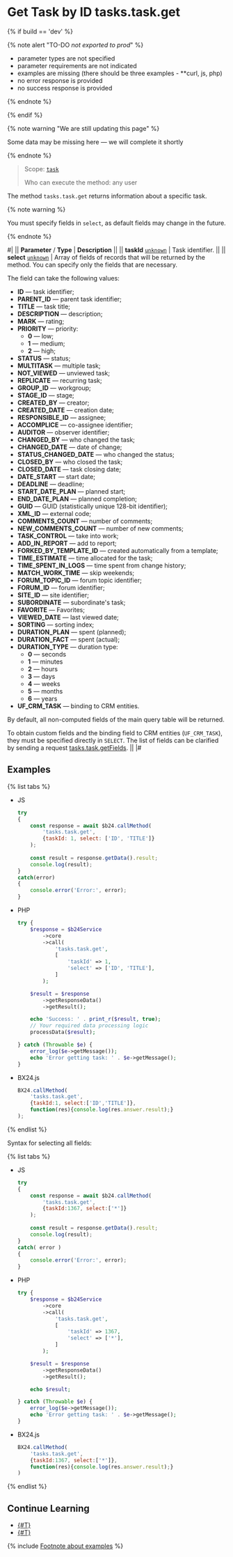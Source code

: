 # Get Task by ID tasks.task.get

{% if build == 'dev' %}

{% note alert "TO-DO _not exported to prod_" %}

- parameter types are not specified
- parameter requirements are not indicated
- examples are missing (there should be three examples - **curl, js, php)
- no error response is provided
- no success response is provided
 
{% endnote %}

{% endif %}

{% note warning "We are still updating this page" %}

Some data may be missing here — we will complete it shortly

{% endnote %}

> Scope: [`task`](../scopes/permissions.md)
>
> Who can execute the method: any user

The method `tasks.task.get` returns information about a specific task.

{% note warning %}

You must specify fields in `select`, as default fields may change in the future.

{% endnote %}

#|
|| **Parameter** / **Type** | **Description** ||
|| **taskId**
[`unknown`](../data-types.md) | Task identifier. ||
|| **select**
[`unknown`](../data-types.md) | Array of fields of records that will be returned by the method. You can specify only the fields that are necessary. 

The field can take the following values: 
- **ID** — task identifier; 
- **PARENT_ID** — parent task identifier; 
- **TITLE** — task title; 
- **DESCRIPTION** — description; 
- **MARK** — rating; 
- **PRIORITY** — priority:
    - **0** — low;
    - **1** — medium;
    - **2** — high;
- **STATUS** — status; 
- **MULTITASK** — multiple task; 
- **NOT_VIEWED** — unviewed task; 
- **REPLICATE** — recurring task; 
- **GROUP_ID** — workgroup; 
- **STAGE_ID** — stage; 
- **CREATED_BY** — creator; 
- **CREATED_DATE** — creation date; 
- **RESPONSIBLE_ID** — assignee; 
- **ACCOMPLICE** — co-assignee identifier; 
- **AUDITOR** — observer identifier; 
- **CHANGED_BY** — who changed the task; 
- **CHANGED_DATE** — date of change; 
- **STATUS_CHANGED_DATE** — who changed the status; 
- **CLOSED_BY** — who closed the task; 
- **CLOSED_DATE** — task closing date; 
- **DATE_START** — start date; 
- **DEADLINE** — deadline; 
- **START_DATE_PLAN** — planned start; 
- **END_DATE_PLAN** — planned completion; 
- **GUID** — GUID (statistically unique 128-bit identifier); 
- **XML_ID** — external code; 
- **COMMENTS_COUNT** — number of comments; 
- **NEW_COMMENTS_COUNT** — number of new comments; 
- **TASK_CONTROL** — take into work; 
- **ADD_IN_REPORT** — add to report; 
- **FORKED_BY_TEMPLATE_ID** — created automatically from a template; 
- **TIME_ESTIMATE** — time allocated for the task; 
- **TIME_SPENT_IN_LOGS** — time spent from change history; 
- **MATCH_WORK_TIME** — skip weekends; 
- **FORUM_TOPIC_ID** — forum topic identifier; 
- **FORUM_ID** — forum identifier; 
- **SITE_ID** — site identifier; 
- **SUBORDINATE** — subordinate's task; 
- **FAVORITE** — Favorites; 
- **VIEWED_DATE** — last viewed date; 
- **SORTING** — sorting index; 
- **DURATION_PLAN** — spent (planned); 
- **DURATION_FACT** — spent (actual); 
- **DURATION_TYPE** — duration type:
    - **0** — seconds
    - **1** — minutes
    - **2** — hours
    - **3** — days
    - **4** — weeks
    - **5** — months
    - **6** — years
- **UF_CRM_TASK** — binding to CRM entities.

By default, all non-computed fields of the main query table will be returned.

To obtain custom fields and the binding field to CRM entities (`UF_CRM_TASK`), they must be specified directly in `SELECT`. The list of fields can be clarified by sending a request [tasks.task.getFields](./tasks-task-get-fields.md). ||
|#

## Examples

{% list tabs %}

- JS


    ```js
    try
    {
    	const response = await $b24.callMethod(
    		'tasks.task.get',
    		{taskId: 1, select: ['ID', 'TITLE']}
    	);
    	
    	const result = response.getData().result;
    	console.log(result);
    }
    catch(error)
    {
    	console.error('Error:', error);
    }
    ```

- PHP


    ```php
    try {
        $response = $b24Service
            ->core
            ->call(
                'tasks.task.get',
                [
                    'taskId' => 1,
                    'select' => ['ID', 'TITLE'],
                ]
            );
    
        $result = $response
            ->getResponseData()
            ->getResult();
    
        echo 'Success: ' . print_r($result, true);
        // Your required data processing logic
        processData($result);
    
    } catch (Throwable $e) {
        error_log($e->getMessage());
        echo 'Error getting task: ' . $e->getMessage();
    }
    ```

- BX24.js

    ```js
    BX24.callMethod(
        'tasks.task.get',
        {taskId:1, select:['ID','TITLE']},
        function(res){console.log(res.answer.result);}
    );
    ```

{% endlist %}

Syntax for selecting all fields:

{% list tabs %}

- JS


    ```js
    try
    {
    	const response = await $b24.callMethod(
    		'tasks.task.get',
    		{taskId:1367, select:['*']}
    	);
    	
    	const result = response.getData().result;
    	console.log(result);
    }
    catch( error )
    {
    	console.error('Error:', error);
    }
    ```

- PHP


    ```php
    try {
        $response = $b24Service
            ->core
            ->call(
                'tasks.task.get',
                [
                    'taskId' => 1367,
                    'select' => ['*'],
                ]
            );
    
        $result = $response
            ->getResponseData()
            ->getResult();
    
        echo $result;
    
    } catch (Throwable $e) {
        error_log($e->getMessage());
        echo 'Error getting task: ' . $e->getMessage();
    }
    ```

- BX24.js

    ```js
    BX24.callMethod(
        'tasks.task.get',
        {taskId:1367, select:['*']},
        function(res){console.log(res.answer.result);}
    )
    ```

{% endlist %}

## Continue Learning

- [{#T}](../../tutorials/tasks/how-to-create-task-with-file.md)
- [{#T}](../../tutorials/tasks/how-to-connect-task-to-spa.md)

{% include [Footnote about examples](../../_includes/examples.md) %}